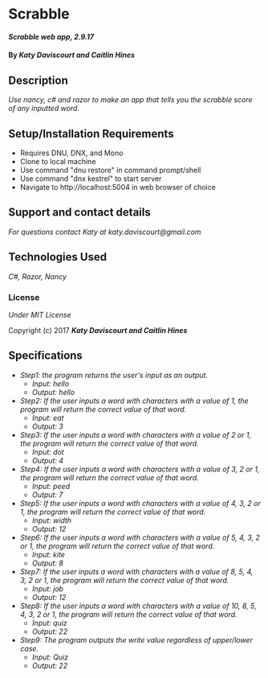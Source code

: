 # Scrabble


#### _Scrabble web app, 2.9.17_

#### By _**Katy Daviscourt and Caitlin Hines**_

## Description

_Use nancy, c# and razor to make an app that tells you the scrabble score of any inputted word._

## Setup/Installation Requirements

* Requires DNU, DNX, and Mono
* Clone to local machine
* Use command "dnu restore" in command prompt/shell
* Use command "dnx kestrel" to start server
* Navigate to http://localhost:5004 in web browser of choice

## Support and contact details

_For questions contact Katy at katy.daviscourt@gmail.com_

## Technologies Used

_C#, Razor, Nancy_

### License

*Under MIT License*

Copyright (c) 2017 **_Katy Daviscourt and Caitlin Hines_**

## Specifications

* _Step1: the program returns the user's input as an output._
  * _Input: hello_
  * _Output: hello_
* _Step2: If the user inputs a word with characters with a value of 1, the program will return the correct value of that word._
  * _Input: eat_
  * _Output: 3_
* _Step3: If the user inputs a word with characters with a value of 2 or 1, the program will return the correct value of that word._
    * _Input: dot_
    * _Output: 4_
* _Step4: If the user inputs a word with characters with a value of 3, 2 or 1, the program will return the correct value of that word._
    * _Input: peed_
    * _Output: 7_
* _Step5: If the user inputs a word with characters with a value of 4, 3, 2 or 1, the program will return the correct value of that word._
    * _Input: width_
    * _Output: 12_
* _Step6: If the user inputs a word with characters with a value of 5, 4, 3, 2 or 1, the program will return the correct value of that word._
    * _Input: kite_
    * _Output: 8_
* _Step7: If the user inputs a word with characters with a value of 8, 5, 4, 3, 2 or 1, the program will return the correct value of that word._
    * _Input: job_
    * _Output: 12_
* _Step8: If the user inputs a word with characters with a value of 10, 8, 5, 4, 3, 2 or 1, the program will return the correct value of that word._
    * _Input: quiz_
    * _Output: 22_
* _Step9: The program outputs the write value regardless of upper/lower case._
    * _Input: Quiz_
    * _Output: 22_
